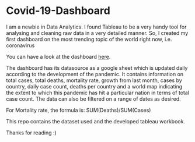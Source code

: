 # Covid-19-Dashboard
I am a newbie in Data Analytics. I found Tableau to be a very handy tool for analysing and cleaning raw data in a very detailed manner. So, I created my first dashboard on the most trending topic of the world right now, i.e. coronavirus

You can have a look at the dashboard [here](https://public.tableau.com/profile/umika.singh#!/vizhome/Covid-19DashboardbyUmikaSingh/Covid-19Dashboard?publish=yes).

The dashboard has its datasource as a google sheet which is updated daily according to the development of the pandemic. It contains information on total cases, total deaths, mortality rate, growth from last month, cases by country, daily case count, deaths per country and a world map indicating the extent to which this pandemic has hit a particular nation in terms of total case count. The data can also be filtered on a range of dates as desired.

For Mortality rate, the formula is: SUM(Deaths)/SUM(Cases)

This repo contains the dataset used and the developed tableau workbook.

Thanks for reading :)
